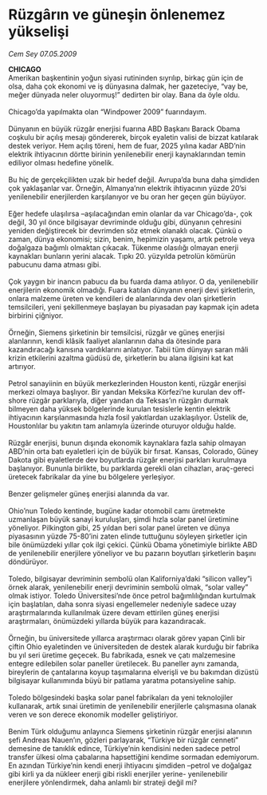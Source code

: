 # Rüzgârın ve güneşin önlenemez yükselişi

*Cem Sey 07.05.2009*

<div class="taraf_structure_2col_1zq">
<div class="margen_n">



 <p><b>CHICAGO</b> <br/>Amerikan başkentinin yoğun siyasi rutininden sıyrılıp, birkaç gün için de olsa, daha çok ekonomi ve iş dünyasına dalmak, her gazeteciye, “vay be, meğer dünyada neler oluyormuş!” dedirten bir olay. Bana da öyle oldu. <br/><br/>Chicago’da yapılmakta olan “Windpower 2009” fuarındayım. <br/><br/>Dünyanın en büyük rüzgâr enerjisi fuarına ABD Başkanı Barack Obama coşkulu bir açılış mesajı göndererek, birçok eyaletin valisi de bizzat katılarak destek veriyor. Hem açılış töreni, hem de fuar, 2025 yılına kadar ABD’nin elektrik ihtiyacının dörtte birinin yenilenebilir enerji kaynaklarından temin ediliyor olması hedefine yönelik. <br/><br/>Bu hiç de gerçekçilikten uzak bir hedef değil. Avrupa’da buna daha şimdiden çok yaklaşanlar var. Örneğin, Almanya’nın elektrik ihtiyacının yüzde 20’si yenilenebilir enerjilerden karşılanıyor ve bu oran her geçen gün büyüyor. <br/><br/>Eğer hedefe ulaşılırsa –aşılacağından emin olanlar da var Chicago’da-, çok değil, 30 yıl önce bilgisayar devriminde olduğu gibi, dünyanın çehresini yeniden değiştirecek bir devrimden söz etmek olanaklı olacak. Çünkü o zaman, dünya ekonomisi; sizin, benim, hepimizin yaşamı, artık petrole veya doğalgaza bağımlı olmaktan çıkacak. Tükenme olasılığı olmayan enerji kaynakları bunların yerini alacak. Tıpkı 20. yüzyılda petrolün kömürün pabucunu dama atması gibi. <br/><br/>Çok yaygın bir inancın pabucu da bu fuarda dama atılıyor. O da, yenilenebilir enerjilerin ekonomik olmadığı. Fuara katılan dünyanın enerji devi şirketlerin, onlara malzeme üreten ve kendileri de alanlarında dev olan şirketlerin temsilcileri, yeni şekillenmeye başlayan bu piyasadan pay kapmak için adeta birbirini çiğniyor. <br/><br/>Örneğin, Siemens şirketinin bir temsilcisi, rüzgâr ve güneş enerjisi alanlarının, kendi klâsik faaliyet alanlarının daha da ötesinde para kazandıracağı kanısına vardıklarını anlatıyor. Tabii tüm dünyayı saran mâli krizin etkilerini azaltma güdüsü de, şirketlerin bu alana ilgisini kat kat artırıyor. <br/><br/>Petrol sanayiinin en büyük merkezlerinden Houston kenti, rüzgâr enerjisi merkezi olmaya başlıyor. Bir yandan Meksika Körfezi’ne kurulan dev off-shore rüzgâr parklarıyla, diğer yandan da Teksas’ın rüzgârı durmak bilmeyen daha yüksek bölgelerinde kurulan tesislerle kentin elektrik ihtiyacının karşılanmasında hızla fosil yakıtlardan uzaklaşılıyor. Üstelik de, Houstonlılar bu yakıtın tam anlamıyla üzerinde oturuyor olduğu halde. <br/><br/>Rüzgâr enerjisi, bunun dışında ekonomik kaynaklara fazla sahip olmayan ABD’nin orta batı eyaletleri için de büyük bir fırsat. Kansas, Colorado, Güney Dakota gibi eyaletlerde dev boyutlarda rüzgâr enerjisi parkları kurulmaya başlanıyor. Bununla birlikte, bu parklarda gerekli olan cihazları, araç-gereci üretecek fabrikalar da yine bu bölgelere yerleşiyor. <br/><br/>Benzer gelişmeler güneş enerjisi alanında da var. <br/><br/>Ohio’nun Toledo kentinde, bugüne kadar otomobil camı üretmekte uzmanlaşan büyük sanayi kuruluşları, şimdi hızla solar panel üretimine yöneliyor. Pilkington gibi, 25 yıldan beri solar panel üreten ve dünya piyasasının yüzde 75-80’ini zaten elinde tuttuğunu söyleyen şirketler için bile önümüzdeki yıllar çok ilgi çekici. Çünkü Obama yönetimiyle birlikte ABD de yenilenebilir enerjilere yöneliyor ve bu pazarın boyutları şirketlerin başını döndürüyor. <br/><br/>Toledo, bilgisayar devriminin sembolü olan Kaliforniya’daki “silicon valley”i örnek alarak, yenilenebilir enerji devriminin sembolü olmak, “solar valley” olmak istiyor. Toledo Üniversitesi’nde önce petrol bağımlılığından kurtulmak için başlatılan, daha sonra siyasi engellemeler nedeniyle sadece uzay araştırmalarında kullanılmak üzere devam ettirilen güneş enerjisi araştırmaları, önümüzdeki yıllarda büyük para kazandıracak. <br/><br/>Örneğin, bu üniversitede yıllarca araştırmacı olarak görev yapan Çinli bir çiftin Ohio eyaletinden ve üniversiteden de destek alarak kurduğu bir fabrika bu yıl seri üretime geçecek. Bu fabrikada, esnek ve çatı malzemesine entegre edilebilen solar paneller üretilecek. Bu paneller aynı zamanda, bireylerin de çantalarına koyup taşımalarına elverişli ve bu bakımdan dizüstü bilgisayar kullanımında büyü bir patlama yaratma potansiyeline sahip. <br/><br/>Toledo bölgesindeki başka solar panel fabrikaları da yeni teknolojiler kullanarak, artık sınai üretimin de yenilenebilir enerjilerle çalışmasına olanak veren ve son derece ekonomik modeller geliştiriyor. <br/><br/>Benim Türk olduğumu anlayınca Siemens şirketinin rüzgâr enerjisi alanının şefi Andreas Nauen’ın, gözleri parlayarak, “Türkiye bir rüzgâr cenneti” demesine de tanıklık edince, Türkiye’nin kendisini neden sadece petrol transfer ülkesi olma çabalarına hapsettiğini kendime sormadan edemiyorum. En azından Türkiye’nin kendi enerji ihtiyacını şimdiden –petrol ve doğalgaz gibi kirli ya da nükleer enerji gibi riskli enerjiler yerine- yenilenebilir enerjilere yönlendirmek, daha anlamlı bir strateji değil mi?</p>
<br/>
<br/>
<br/>



<br/>


<div id="taraf_not">
</div>

</div>


</div>
